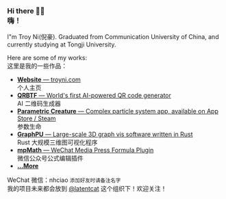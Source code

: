 ### Hi there 👋🏻<br />嗨！

I"m Troy Ni(倪豪). Graduated from Communication University of China, and currently studying at Tongji University.

Here are some of my works:<br />这里是我的一些作品：

- [**Website** — troyni.com](https://troyni.com)<br />个人主页
- [**QRBTF** — World's first AI-powered QR code generator](https://qrbtf.com)<br />AI 二维码生成器
- [**Parametric Creature** — Complex particle system app, available on App Store / Steam](https://troyni.com/pcl)<br />参数生命
- [**GraphPU** — Large-scale 3D graph vis software written in Rust](https://troyni.com/graphpu)<br />Rust 大规模三维图可视化程序
- [**mpMath** — WeChat Media Press Formula Plugin](https://github.com/ciaochaos/mpMath)<br />微信公众号公式编辑插件
- [**...More**](https://troyni.com/projects)

WeChat 微信：nhciao `添加好友时请备注名字` \
我的项目未来都会放到 [@latentcat](https://github.com/latentcat) 这个组织下！欢迎关注！
